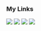 <h3>My Links</h3>

<a href="https://honglab.tistory.com" target="_blank"><img src="https://img.shields.io/badge/Tistory-000000?style=flat-square&logo=Tistory&logoColor=white"/></a>
<a href="https://err-bzz.oopy.io" target="_blank"><img src="https://img.shields.io/badge/TeamBlog-282828?style=flat-square&logo=Notion&logoColor=white"/></a>
<a href="mailto:honglab97@gmail.com" target="_blank"><img src="https://img.shields.io/badge/GMAIL-EA4335?style=flat-square&logo=Gmail&logoColor=white"/></a>
<a href="https://open.kakao.com/o/gxL8CChe" target="_blank"><img src="https://img.shields.io/badge/Terraform OpenTalk-7B42BC?style=flat-square&logo=Terraform&logoColor=white"/></a>

